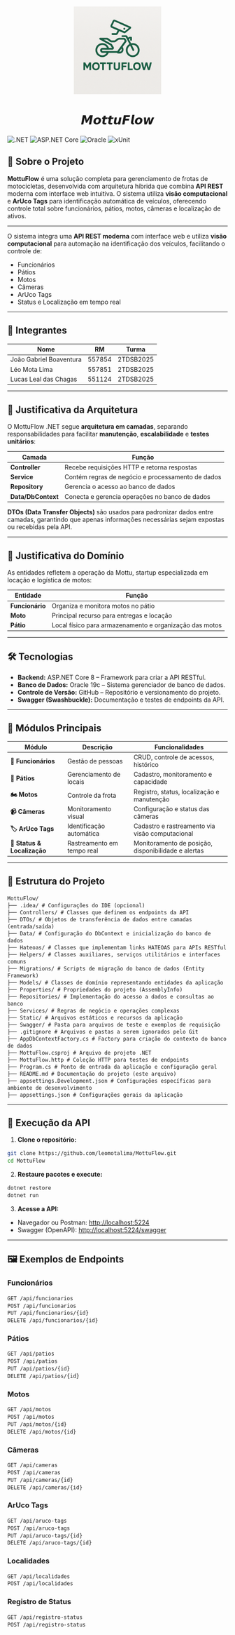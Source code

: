 <div align="center">
  <img src="https://github.com/thejaobiell/MottuFlowJava/blob/main/MottuFlow/src/main/resources/static/images/logo.png?raw=true" alt="MottuFlow" width="200"/>
  <h1>𝙈𝙤𝙩𝙩𝙪𝙁𝙡𝙤𝙬</h1>
</div>

![.NET](https://img.shields.io/badge/.NET-8-blue.svg)
![ASP.NET Core](https://img.shields.io/badge/ASP.NET%20Core-8.0-green.svg)
![Oracle](https://img.shields.io/badge/Oracle-19c-red.svg)
![xUnit](https://img.shields.io/badge/xUnit-2.5-orange.svg)


## 🚀 Sobre o Projeto

**MottuFlow** é uma solução completa para gerenciamento de frotas de motocicletas, desenvolvida com arquitetura híbrida que combina **API REST** moderna com interface web intuitiva. O sistema utiliza **visão computacional** e **ArUco Tags** para identificação automática de veículos, oferecendo controle total sobre funcionários, pátios, motos, câmeras e localização de ativos.

--- 

O sistema integra uma **API REST moderna** com interface web e utiliza **visão computacional** para automação na identificação dos veículos, facilitando o controle de:

- Funcionários  
- Pátios  
- Motos  
- Câmeras
- ArUco Tags
- Status e Localização em tempo real

---

## 👥 Integrantes

| Nome | RM | Turma |
|------|----|-------|
| João Gabriel Boaventura | 557854 | 2TDSB2025 |
| Léo Mota Lima | 557851 | 2TDSB2025 |
| Lucas Leal das Chagas | 551124 | 2TDSB2025 |

---

## 📌 Justificativa da Arquitetura

O MottuFlow .NET segue **arquitetura em camadas**, separando responsabilidades para facilitar **manutenção**, **escalabilidade** e **testes unitários**:

| Camada | Função |
|--------|--------|
| **Controller** | Recebe requisições HTTP e retorna respostas |
| **Service** | Contém regras de negócio e processamento de dados |
| **Repository** | Gerencia o acesso ao banco de dados |
| **Data/DbContext** | Conecta e gerencia operações no banco de dados |

**DTOs (Data Transfer Objects)** são usados para padronizar dados entre camadas, garantindo que apenas informações necessárias sejam expostas ou recebidas pela API.

---

## 📌 Justificativa do Domínio

As entidades refletem a operação da Mottu, startup especializada em locação e logística de motos:

| Entidade | Função |
|----------|-------|
| **Funcionário** | Organiza e monitora motos no pátio |
| **Moto** | Principal recurso para entregas e locação |
| **Pátio** | Local físico para armazenamento e organização das motos |

---

## 🛠 Tecnologias

- **Backend:** ASP.NET Core 8 – Framework para criar a API RESTful.
- **Banco de Dados:** Oracle 19c – Sistema gerenciador de banco de dados.
- **Controle de Versão:** GitHub – Repositório e versionamento do projeto.
- **Swagger (Swashbuckle):** Documentação e testes de endpoints da API.
---

## 🏢 Módulos Principais

| Módulo | Descrição | Funcionalidades |
|--------|-----------|----------------|
| **👥 Funcionários** | Gestão de pessoas | CRUD, controle de acessos, histórico |
| **🏪 Pátios** | Gerenciamento de locais | Cadastro, monitoramento e capacidade |
| **🏍️ Motos** | Controle da frota | Registro, status, localização e manutenção |
| **📹 Câmeras** | Monitoramento visual | Configuração e status das câmeras |
| **🏷️ ArUco Tags** | Identificação automática | Cadastro e rastreamento via visão computacional |
| **📍 Status & Localização** | Rastreamento em tempo real | Monitoramento de posição, disponibilidade e alertas |

---

## 📂 Estrutura do Projeto

```
MottuFlow/
├── .idea/ # Configurações do IDE (opcional)
├── Controllers/ # Classes que definem os endpoints da API
├── DTOs/ # Objetos de transferência de dados entre camadas (entrada/saída)
├── Data/ # Configuração do DbContext e inicialização do banco de dados
├── Hateoas/ # Classes que implementam links HATEOAS para APIs RESTful
├── Helpers/ # Classes auxiliares, serviços utilitários e interfaces comuns
├── Migrations/ # Scripts de migração do banco de dados (Entity Framework)
├── Models/ # Classes de domínio representando entidades da aplicação
├── Properties/ # Propriedades do projeto (AssemblyInfo)
├── Repositories/ # Implementação do acesso a dados e consultas ao banco
├── Services/ # Regras de negócio e operações complexas
├── Static/ # Arquivos estáticos e recursos da aplicação
├── Swagger/ # Pasta para arquivos de teste e exemplos de requisição
├── .gitignore # Arquivos e pastas a serem ignorados pelo Git
├── AppDbContextFactory.cs # Factory para criação do contexto do banco de dados
├── MottuFlow.csproj # Arquivo de projeto .NET
├── MottuFlow.http # Coleção HTTP para testes de endpoints
├── Program.cs # Ponto de entrada da aplicação e configuração geral
├── README.md # Documentação do projeto (este arquivo)
├── appsettings.Development.json # Configurações específicas para ambiente de desenvolvimento
├── appsettings.json # Configurações gerais da aplicação
```

---

## 🚀 Execução da API

1. **Clone o repositório:**

```bash
git clone https://github.com/leomotalima/MottuFlow.git
cd MottuFlow
```

2. **Restaure pacotes e execute:**

```bash
dotnet restore
dotnet run
```

3. **Acesse a API:**

- Navegador ou Postman: [http://localhost:5224](http://localhost:5224)  
- Swagger (OpenAPI): [http://localhost:5224/swagger](http://localhost:5224/swagger)

---

## 🖼 Exemplos de Endpoints

### Funcionários
```bash
GET /api/funcionarios
POST /api/funcionarios
PUT /api/funcionarios/{id}
DELETE /api/funcionarios/{id}
```

### Pátios
```bash
GET /api/patios
POST /api/patios
PUT /api/patios/{id}
DELETE /api/patios/{id}
```

### Motos
```bash
GET /api/motos
POST /api/motos
PUT /api/motos/{id}
DELETE /api/motos/{id}
```

### Câmeras
```bash
GET /api/cameras
POST /api/cameras
PUT /api/cameras/{id}
DELETE /api/cameras/{id}
```

### ArUco Tags
```bash
GET /api/aruco-tags
POST /api/aruco-tags
PUT /api/aruco-tags/{id}
DELETE /api/aruco-tags/{id}
```

### Localidades
```bash
GET /api/localidades
POST /api/localidades
```

### Registro de Status
```bash
GET /api/registro-status
POST /api/registro-status
```

